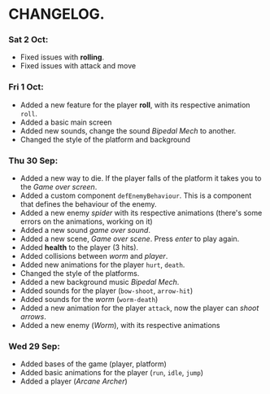 # CHANGELOG.
### Sat 2 Oct:
- Fixed issues with **rolling**.
- Fixed issues with attack and move
### Fri 1 Oct:
- Added a new feature for the player **roll**, with its respective animation `roll`.
- Added a basic main screen
- Added new sounds, change the sound *Bipedal Mech* to another.
- Changed the style of the platform and background
### Thu 30 Sep:
- Added a new way to die. If the player falls of the platform it takes you to the *Game over screen*.
- Added a custom component `defEnemyBehaviour`. This is a component that defines the behaviour of the enemy. 
- Added a new enemy *spider* with its respective animations (there's some errors on the animations, working on it)
- Added a new sound *game over sound*.
- Added a new scene, *Game over scene*. Press *enter* to play again.
- Added **health** to the player (3 hits).
- Added collisions between *worm* and *player*.
- Added new animations for the player `hurt`, `death`.
- Changed the style of the platforms.
- Added a new background music *Bipedal Mech*.
- Added sounds for the player (`bow-shoot`, `arrow-hit`)
- Added sounds for the *worm* (`worm-death`) 
- Added a new animation for the player `attack`, now the player can *shoot arrows*.
- Added a new enemy (*Worm*), with its respective animations
### Wed 29 Sep:
- Added bases of the game (player, platform)
- Added basic animations for the player (`run`, `idle`, `jump`)
- Added a player (*Arcane Archer*)